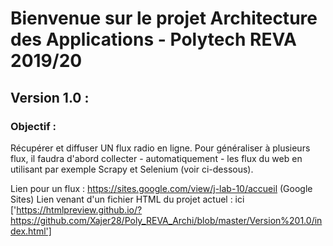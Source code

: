 # Bienvenue sur le projet Architecture des Applications - Polytech REVA 2019/20

## Version 1.0 : 
### Objectif : 
Récupérer et diffuser UN flux radio en ligne. Pour généraliser à plusieurs flux, il faudra d'abord collecter - automatiquement - les flux du web en utilisant par exemple Scrapy et Selenium (voir ci-dessous).

Lien pour un flux : https://sites.google.com/view/j-lab-10/accueil (Google Sites)
Lien venant d'un fichier HTML du projet actuel : ici ['https://htmlpreview.github.io/?https://github.com/Xajer28/Poly_REVA_Archi/blob/master/Version%201.0/index.html']

